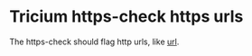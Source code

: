# Tricium https-check https urls

The https-check should flag http urls, like [url].

[url]: http://google.com
